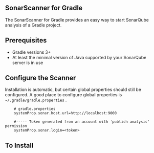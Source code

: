 ## SonarScanner for Gradle

The SonarScanner for Gradle provides an easy way to start SonarQube analysis of a Gradle project. 

## Prerequisites
   - Gradle versions 3+
   - At least the minimal version of Java supported by your SonarQube server is in use 


## Configure the Scanner
Installation is automatic, but certain global properties should still be configured. A good place to configure global properties is `~/.gradle/gradle.properties` .

```
    # gradle.properties
    systemProp.sonar.host.url=http://localhost:9000
 
    #----- Token generated from an account with 'publish analysis' permission
    systemProp.sonar.login=<token>

```


## To Install

